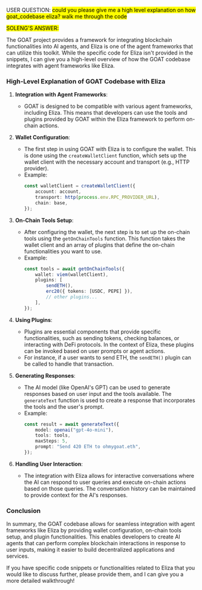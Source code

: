 USER QUESTION: <mark>could you please give me a high level explanation on how goat_codebase eliza? walk me through the code</mark>

<mark>SOLENG'S ANSWER:</mark>

The GOAT project provides a framework for integrating blockchain functionalities into AI agents, and Eliza is one of the agent frameworks that can utilize this toolkit. While the specific code for Eliza isn't provided in the snippets, I can give you a high-level overview of how the GOAT codebase integrates with agent frameworks like Eliza.

### High-Level Explanation of GOAT Codebase with Eliza

1. **Integration with Agent Frameworks**:
   - GOAT is designed to be compatible with various agent frameworks, including Eliza. This means that developers can use the tools and plugins provided by GOAT within the Eliza framework to perform on-chain actions.

2. **Wallet Configuration**:
   - The first step in using GOAT with Eliza is to configure the wallet. This is done using the `createWalletClient` function, which sets up the wallet client with the necessary account and transport (e.g., HTTP provider).
   - Example:
     ```typescript
     const walletClient = createWalletClient({
         account: account,
         transport: http(process.env.RPC_PROVIDER_URL),
         chain: base,
     });
     ```

3. **On-Chain Tools Setup**:
   - After configuring the wallet, the next step is to set up the on-chain tools using the `getOnChainTools` function. This function takes the wallet client and an array of plugins that define the on-chain functionalities you want to use.
   - Example:
     ```typescript
     const tools = await getOnChainTools({
         wallet: viem(walletClient),
         plugins: [
             sendETH(),
             erc20({ tokens: [USDC, PEPE] }),
             // other plugins...
         ],
     });
     ```

4. **Using Plugins**:
   - Plugins are essential components that provide specific functionalities, such as sending tokens, checking balances, or interacting with DeFi protocols. In the context of Eliza, these plugins can be invoked based on user prompts or agent actions.
   - For instance, if a user wants to send ETH, the `sendETH()` plugin can be called to handle that transaction.

5. **Generating Responses**:
   - The AI model (like OpenAI's GPT) can be used to generate responses based on user input and the tools available. The `generateText` function is used to create a response that incorporates the tools and the user's prompt.
   - Example:
     ```typescript
     const result = await generateText({
         model: openai("gpt-4o-mini"),
         tools: tools,
         maxSteps: 5,
         prompt: "Send 420 ETH to ohmygoat.eth",
     });
     ```

6. **Handling User Interaction**:
   - The integration with Eliza allows for interactive conversations where the AI can respond to user queries and execute on-chain actions based on those queries. The conversation history can be maintained to provide context for the AI's responses.

### Conclusion
In summary, the GOAT codebase allows for seamless integration with agent frameworks like Eliza by providing wallet configuration, on-chain tools setup, and plugin functionalities. This enables developers to create AI agents that can perform complex blockchain interactions in response to user inputs, making it easier to build decentralized applications and services. 

If you have specific code snippets or functionalities related to Eliza that you would like to discuss further, please provide them, and I can give you a more detailed walkthrough!